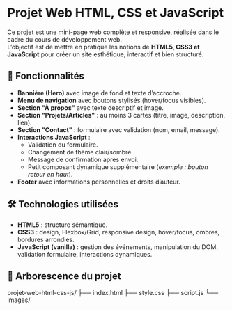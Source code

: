 # Projet Web HTML, CSS et JavaScript  

Ce projet est une mini-page web complète et responsive, réalisée dans le cadre du cours de développement web.  
L’objectif est de mettre en pratique les notions de **HTML5, CSS3 et JavaScript** pour créer un site esthétique, interactif et bien structuré.  

## 🎯 Fonctionnalités  

- **Bannière (Hero)** avec image de fond et texte d’accroche.  
- **Menu de navigation** avec boutons stylisés (hover/focus visibles).  
- **Section "À propos"** avec texte descriptif et image.  
- **Section "Projets/Articles"** : au moins 3 cartes (titre, image, description, lien).  
- **Section "Contact"** : formulaire avec validation (nom, email, message).  
- **Interactions JavaScript** :  
  - Validation du formulaire.  
  - Changement de thème clair/sombre.  
  - Message de confirmation après envoi.  
  - Petit composant dynamique supplémentaire (*exemple : bouton retour en haut*).  
- **Footer** avec informations personnelles et droits d’auteur.  

## 🛠️ Technologies utilisées  

- **HTML5** : structure sémantique.  
- **CSS3** : design, Flexbox/Grid, responsive design, hover/focus, ombres, bordures arrondies.  
- **JavaScript (vanilla)** : gestion des événements, manipulation du DOM, validation formulaire, interactions dynamiques.  

## 📂 Arborescence du projet  

projet-web-html-css-js/
├── index.html
├── style.css
├── script.js
└── images/
